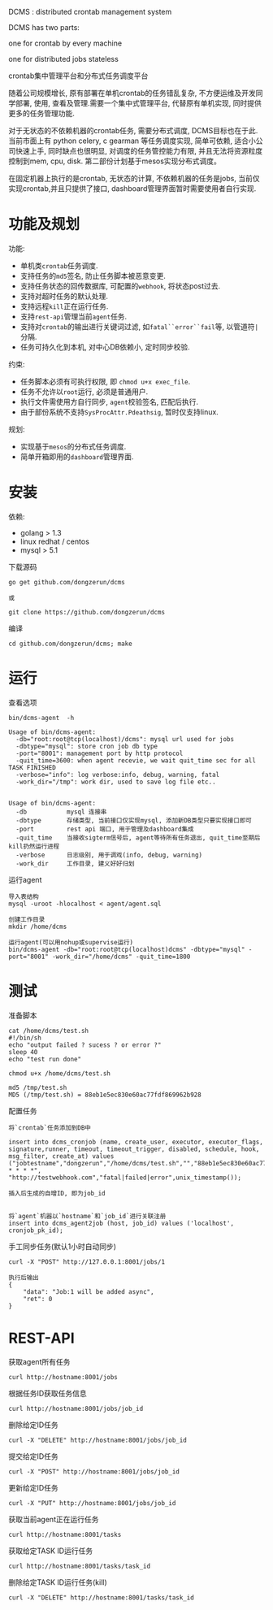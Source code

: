 DCMS : distributed crontab management system

DCMS has two parts:

one for crontab by every machine

one for distributed jobs stateless

crontab集中管理平台和分布式任务调度平台

随着公司规模增长, 原有部署在单机crontab的任务错乱复杂, 不方便运维及开发同学部署, 使用, 查看及管理.需要一个集中式管理平台, 代替原有单机实现, 同时提供更多的任务管理功能.

对于无状态的不依赖机器的crontab任务, 需要分布式调度, DCMS目标也在于此. 当前市面上有 python celery, c gearman 等任务调度实现, 简单可依赖, 适合小公司快速上手, 同时缺点也很明显, 对调度的任务管控能力有限, 并且无法将资源粒度控制到mem, cpu, disk. 第二部份计划基于mesos实现分布式调度。

在固定机器上执行的是crontab, 无状态的计算, 不依赖机器的任务是jobs, 当前仅实现crontab,并且只提供了接口, dashboard管理界面暂时需要使用者自行实现.



功能及规划
===

功能:
* 单机类`crontab`任务调度.
* 支持任务的`md5`签名, 防止任务脚本被恶意变更.
* 支持任务状态的回传数据库, 可配置的`webhook`, 将状态post过去.
* 支持对超时任务的默认处理.
* 支持远程`kill`正在运行任务.
* 支持`rest-api`管理当前`agent`任务.
* 支持对`crontab`的输出进行关键词过滤, 如`fatal``error``fail`等, 以管道符`|`分隔.
* 任务可持久化到本机, 对中心DB依赖小, 定时同步校验.

约束:
* 任务脚本必须有可执行权限, 即 `chmod u+x exec_file`.
* 任务不允许以`root`运行, 必须是普通用户.
* 执行文件需使用方自行同步, `agent`校验签名, 匹配后执行.
* 由于部份系统不支持`SysProcAttr.Pdeathsig`, 暂时仅支持linux.

规划:
* 实现基于`mesos`的分布式任务调度.
* 简单开箱即用的`dashboard`管理界面.




安装
===

依赖:
* golang > 1.3
* linux redhat / centos
* mysql > 5.1


下载源码

	go get github.com/dongzerun/dcms

	或

	git clone https://github.com/dongzerun/dcms

编译

	cd github.com/dongzerun/dcms; make




运行
===

查看选项

	bin/dcms-agent  -h

	Usage of bin/dcms-agent:
	  -db="root:root@tcp(localhost)/dcms": mysql url used for jobs
	  -dbtype="mysql": store cron job db type
	  -port="8001": management port by http protocol
	  -quit_time=3600: when agent recevie, we wait quit_time sec for all TASK FINISHED
	  -verbose="info": log verbose:info, debug, warning, fatal
	  -work_dir="/tmp": work dir, used to save log file etc..


	Usage of bin/dcms-agent:
	  -db  			mysql 连接串
	  -dbtype 		存储类型, 当前接口仅实现mysql, 添加新DB类型只要实现接口即可
	  -port 		rest api 端口, 用于管理及dashboard集成
	  -quit_time	当接收sigterm信号后, agent等待所有任务退出, quit_time至期后 kill扔然运行进程
	  -verbose		日志级别, 用于调戏(info, debug, warning)
	  -work_dir		工作目录, 建义好好归划

运行agent

	导入表结构
	mysql -uroot -hlocalhost < agent/agent.sql

	创建工作目录
	mkdir /home/dcms

	运行agent(可以用nohup或supervise运行)
	bin/dcms-agent -db="root:root@tcp(localhost)dcms" -dbtype="mysql" -port="8001" -work_dir="/home/dcms" -quit_time=1800


测试
===

准备脚本

	cat /home/dcms/test.sh
	#!/bin/sh
	echo "output failed ? sucess ? or error ?"
	sleep 40
	echo "test run done"

	chmod u+x /home/dcms/test.sh

	md5 /tmp/test.sh 
	MD5 (/tmp/test.sh) = 88eb1e5ec830e60ac77fdf869962b928

配置任务

	将`crontab`任务添加到DB中

	insert into dcms_cronjob (name, create_user, executor, executor_flags, signature,runner, timeout, timeout_trigger, disabled, schedule, hook, msg_filter, create_at) values ("jobtestname","dongzerun","/home/dcms/test.sh","","88eb1e5ec830e60ac77fdf869962b928","dzr",30,0,0,"*/1 * * * *", "http://testwebhook.com","fatal|failed|error",unix_timestamp());

	插入后生成的自增ID, 即为job_id


	将`agent`机器以`hostname`和`job_id`进行关联注册
	insert into dcms_agent2job (host, job_id) values ('localhost', cronjob_pk_id);

手工同步任务(默认1小时自动同步)

	curl -X "POST" http://127.0.0.1:8001/jobs/1

	执行后输出
	{
   		"data": "Job:1 will be added async",
   		"ret": 0
 	}


REST-API
===

获取agent所有任务

	curl http://hostname:8001/jobs

根据任务ID获取任务信息

	curl http://hostname:8001/jobs/job_id

删除给定ID任务

	curl -X "DELETE" http://hostname:8001/jobs/job_id

提交给定ID任务

	curl -X "POST" http://hostname:8001/jobs/job_id

更新给定ID任务

	curl -X "PUT" http://hostname:8001/jobs/job_id

获取当前agent正在运行任务

	curl http://hostname:8001/tasks

获取给定TASK ID运行任务

	curl http://hostname:8001/tasks/task_id

删除给定TASK ID运行任务(kill)

	curl -X "DELETE" http://hostname:8001/tasks/task_id


